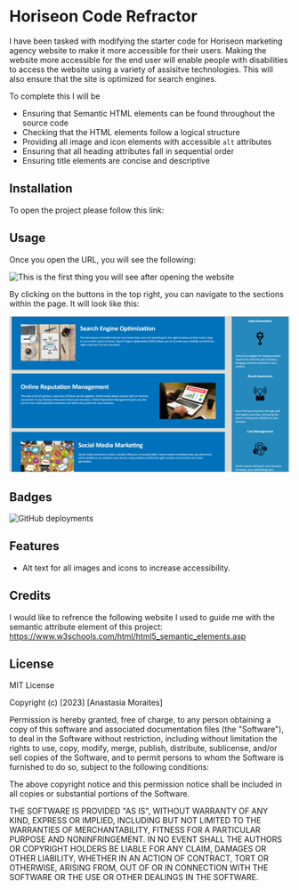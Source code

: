 # Horiseon Code Refractor

I have been tasked with modifying the starter code for Horiseon marketing agency website to make it more accessible for their users. Making the website more accessible for the end user will enable people with disabilities to access the website using a variety of assisitve technologies. This will also ensure that the site is optimized for search engines.

To complete this I will be
* Ensuring that Semantic HTML elements can be found throughout the source code
* Checking that the HTML elements follow a logical structure
* Providing all image and icon elements with accessible `alt` attributes
* Ensuring that all heading attributes fall in sequential order
* Ensuring title elements are concise and descriptive 

## Installation

To open the project please follow this link: 

## Usage 

Once you open the URL, you will see the following:

![This is the first thing you will see after opening the website](assets/images/Preview-1.png)


By clicking on the buttons in the top right, you can navigate to the sections within the page. 
It will look like this: 

![If you scroll down, it will look like this](assets/images/Preview-2.png)

## Badges

![GitHub deployments](https://img.shields.io/github/deployments/anamorai/Horiseon-on-the-job-ticket%20/github-pages)

## Features

- Alt text for all images and icons to increase accessibility.

## Credits

I would like to refrence the following website I used to guide me with the semantic attribute element of this project:
https://www.w3schools.com/html/html5_semantic_elements.asp

## License

MIT License

Copyright (c) [2023] [Anastasia Moraites]

Permission is hereby granted, free of charge, to any person obtaining a copy
of this software and associated documentation files (the "Software"), to deal
in the Software without restriction, including without limitation the rights
to use, copy, modify, merge, publish, distribute, sublicense, and/or sell
copies of the Software, and to permit persons to whom the Software is
furnished to do so, subject to the following conditions:

The above copyright notice and this permission notice shall be included in all
copies or substantial portions of the Software.

THE SOFTWARE IS PROVIDED "AS IS", WITHOUT WARRANTY OF ANY KIND, EXPRESS OR
IMPLIED, INCLUDING BUT NOT LIMITED TO THE WARRANTIES OF MERCHANTABILITY,
FITNESS FOR A PARTICULAR PURPOSE AND NONINFRINGEMENT. IN NO EVENT SHALL THE
AUTHORS OR COPYRIGHT HOLDERS BE LIABLE FOR ANY CLAIM, DAMAGES OR OTHER
LIABILITY, WHETHER IN AN ACTION OF CONTRACT, TORT OR OTHERWISE, ARISING FROM,
OUT OF OR IN CONNECTION WITH THE SOFTWARE OR THE USE OR OTHER DEALINGS IN THE
SOFTWARE.